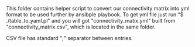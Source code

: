 This folder contains helper script to convert our connectivity matrix into yml format to be used further by ansibple playbook.
To get yml file just run "$ ./table_to_yaml.pl" and you will got "connectivity_matix.yml" built from "connectivity_matrix.csv",
which is located in the same folder.

CSV file has standard ";" separator between entries.
